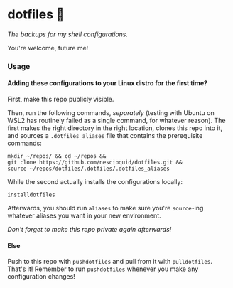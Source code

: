# dotfiles 💾

_The backups for my shell configurations._

You're welcome, future me!

### Usage

#### Adding these configurations to your Linux distro for the first time?

First, make this repo publicly visible.

Then, run the following commands, _separately_ (testing with Ubuntu on WSL2 has routinely failed as a single command, for whatever reason). The first makes the right directory in the right location, clones this repo into it, and sources a `.dotfiles_aliases` file that contains the prerequisite commands:

```shell
mkdir ~/repos/ && cd ~/repos &&
git clone https://github.com/nescioquid/dotfiles.git &&
source ~/repos/dotfiles/.dotfiles/.dotfiles_aliases
```

While the second actually installs the configurations locally:

```shell
installdotfiles
```

Afterwards, you should run `aliases` to make sure you're `source`-ing whatever aliases you want in your new environment.

_Don't forget to make this repo private again afterwards!_

#### Else

Push to this repo with `pushdotfiles` and pull from it with `pulldotfiles`. That's it! Remember to run `pushdotfiles` whenever you make any configuration changes!
